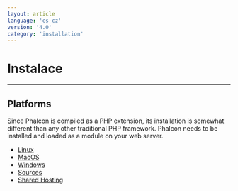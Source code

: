 ```yaml
---
layout: article
language: 'cs-cz'
version: '4.0'
category: 'installation'
---
```

# Instalace

* * *

## Platforms

Since Phalcon is compiled as a PHP extension, its installation is somewhat different than any other traditional PHP framework. Phalcon needs to be installed and loaded as a module on your web server.

* [Linux](installation-linux)
* [MacOS](installation-macos)
* [Windows](installation-windows)
* [Sources](installation-sources)
* [Shared Hosting](installation-shared)